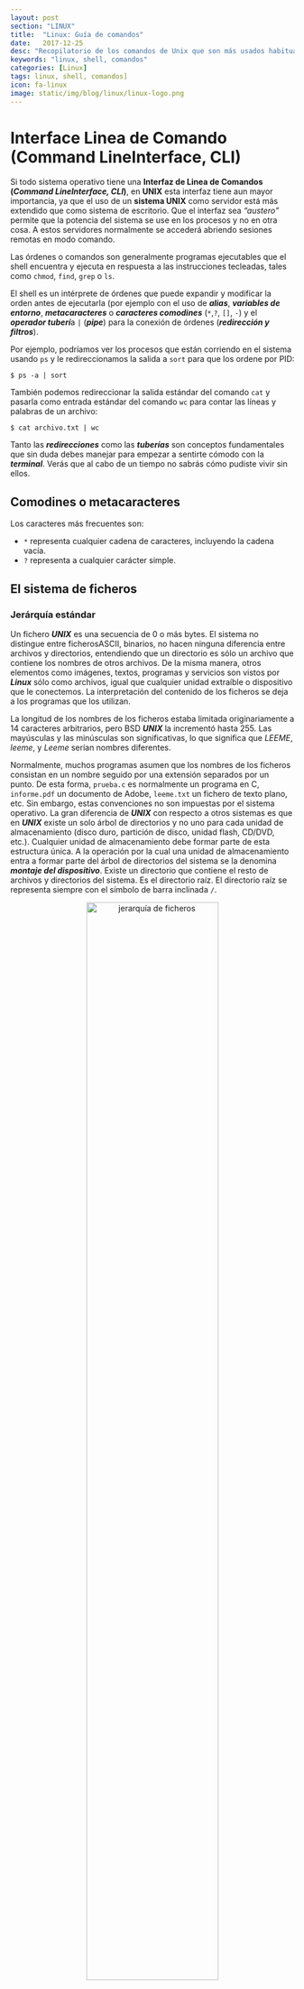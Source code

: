 ```yaml
---
layout: post
section: "LINUX"
title:  "Linux: Guía de comandos"
date:   2017-12-25
desc: "Recopilatorio de los comandos de Unix que son más usados habitualmente."
keywords: "linux, shell, comandos"
categories: [Linux]
tags: linux, shell, comandos]
icon: fa-linux
image: static/img/blog/linux/linux-logo.png
---
```


# Interface Linea de Comando (Command LineInterface, CLI) #

Si todo sistema operativo tiene una **Interfaz de Linea de Comandos (*Command LineInterface, CLI*)**, en **UNIX** esta interfaz tiene aun mayor importancia, ya que el uso de un **sistema UNIX** como servidor está más extendido que como sistema de escritorio. Que el interfaz sea *“austero”* permite que la potencia del sistema se use en los procesos y no en otra cosa. A estos servidores normalmente se accederá abriendo sesiones remotas en modo comando.

Las órdenes o comandos son generalmente programas ejecutables que el shell encuentra y ejecuta en respuesta a las instrucciones tecleadas, tales como `chmod`, `find`, `grep` o `ls`.

El shell es un intérprete de órdenes que puede expandir y modificar la orden antes de ejecutarla (por ejemplo con el uso de ***alias***, ***variables de entorno***, ***metacaracteres*** o ***caracteres comodines*** (`*`,`?`, `[]`, `-`) y el ***operador tuberí***a `|` (***pipe***) para la conexión de órdenes (***redirección y filtros***).

Por ejemplo, podríamos ver los procesos que están corriendo en el sistema usando `ps` y le redireccionamos la salida a `sort` para que los ordene por PID:

`$ ps -a | sort`

También podemos redireccionar la salida estándar del comando `cat` y pasarla como entrada estándar del comando `wc` para contar las líneas y palabras de un archivo:

`$ cat archivo.txt | wc`

Tanto las ***redirecciones*** como las ***tuberías*** son conceptos fundamentales que sin duda debes manejar para empezar a sentirte cómodo con la ***terminal***. Verás que al cabo de un tiempo no sabrás cómo pudiste vivir sin ellos.

## Comodines o metacaracteres ##

Los caracteres más frecuentes son:

- `*` representa cualquier cadena de caracteres, incluyendo la cadena vacía.
- `?` representa a cualquier carácter simple.

## El sistema de ficheros ##

### Jerárquía estándar ###

Un fichero ***UNIX*** es una secuencia de 0 o más bytes. El sistema no distingue entre ficherosASCII, binarios, no hacen ninguna diferencia entre archivos y directorios, entendiendo que un directorio es sólo un archivo que contiene los nombres de otros archivos. De la misma manera, otros elementos como imágenes, textos, programas y servicios son vistos por ***Linux*** sólo como archivos, igual que cualquier unidad extraíble o dispositivo que le conectemos. La interpretación del contenido de los ficheros se deja a los programas que los utilizan. 

La longitud de los nombres de los ficheros estaba limitada originariamente a 14 caracteres arbitrarios, pero BSD ***UNIX*** la incrementó hasta 255. Las mayúsculas y las minúsculas son significativas, lo que significa que *LEEME*, *leeme*, y *Leeme* serían nombres diferentes. 

Normalmente, muchos programas asumen que los nombres de los ficheros consistan en un nombre seguido por una extensión separados por un punto. De esta forma, `prueba.c` es normalmente un programa en C, `informe.pdf` un documento de Adobe, `leeme.txt` un fichero de texto plano, etc. Sin embargo, estas convenciones no son impuestas por el sistema operativo. La gran diferencia de ***UNIX*** con respecto a otros sistemas es que en ***UNIX*** existe un solo árbol de directorios y no uno para cada unidad de almacenamiento (disco duro, partición de disco, unidad flash, CD/DVD, etc.). 
Cualquier unidad de almacenamiento debe formar parte de esta estructura única. A la operación por la cual una unidad de almacenamiento entra a formar parte del árbol de directorios del sistema se la denomina ***montaje del dispositivo***. Existe un directorio que contiene el resto de archivos y directorios del sistema. Es el directorio raíz. El directorio raíz se representa siempre con el símbolo de barra inclinada `/`.

<div style="text-align: center;margin: 1em;">
	<img src="{{ site.baseurl }}static/img/blog/linux/linux-filesystem.png" alt="jerarquía de ficheros" class="img-thumbnail" style="width: 70%"/>
</div>

> En ***Linux***, cada uno de los archivos es representado por un **inode**, ***una especie de código de serie único que contiene toda la información sobre los datos que se pueden encontrar en dicho archivo.***
> 
> De esta manera, cada vez que se hace una partición de disco, el sistema establece un número determinado de ***inodes***, que es la cantidad de archivos de todo tipo que podremos tener al mismo tiempo. Además, cada vez que se crea un archivo, este recibe un ***inode*** que recoge información sobre ***su propietario, el tipo de archivo que es, los permisos que tiene y su fecha de creación o edición, así como su tamaño, su localización en el disco duro y la cantidad de enlaces que apuntan hacia él.***

### Funcionalidad de la jerarquía de ficheros de sistemas Unix ###

Esta estructura de árbol y los nombres de los directorios no es al azar, tiene un sentido y una funcionalidad:

<div style="text-align: center;margin: 1em;">
	<img src="{{ site.baseurl }}static/img/blog/linux/funcionalidad-filesystem.jpg" alt="explicación jerarquía de ficheros" class="img-thumbnail" style="width: 70%"/>
</div>

| Directorio | Descripción breve |
| ---------- | ---------- |
| `/` | Directorio raíz del sistema de ficheros. Denominado directorio Root (No confundir con el usuario root) Solo el usuario Root tiene privilegios de escritura en este directorio. No es lo mismo `/root` que `/`, el primero es el home del usuario root, el segundo es la raíz de todos los archivos|
| `/bin` | Comandos y programas esenciales disponibles para todos los usuarios del sistema. |
| `/boot` | Gestores de arranque. |
| `/dev` | Contiene los dispositivos esenciales (no solo los de almacenamiento, también terminales, micrófonos, impresoras, etc). |
| `/etc` | Ficheros de configuración del sistema. El nombre proviene de “etcétera”. |
| `/etc/network` | Fichero de configuración del servicio de red |
| `/etc/X11` | Ficheros de configuración para el X Window |
| `/home` | Directorios de los usuarios, excepto el del superusuario (root). Estos directorios contienen los ficheros propios de un usuario. A menudo se constituye una partición de disco separada para ellos. |
| `/lib` | Contiene todas las bibliotecas (mal traducidas como librerías) para el núcleo y las esenciales que son compartidas por los programas alojados `/bin` y `/sbin`. |
| `/media` | Contiene los puntos de montaje de los medios removibles de almacenamiento, tales como lectores de CD-ROM, Pendrives (memoria USB), e incluso sirve para montar otras particiones del mismo disco duro, por ejemplo alguna partición desde otro sistema operativo. |
| `/mnt` | Sistema de ficheros montados temporalmente. Es una directorio semejante a `/media`, pero es usada mayormente por los usuarios. Sirve para montar discos duros y particiones de forma temporal en el sistema. |
| `/opt` | Paquetes software opcionales, que pueden ser compartidos por los usuarios. Estas aplicaciones, utilizan el directorio de usuario para guardas sus configuraciones, y de esta forma, cada usuario puede tener una configuración diferente de la misma aplicación. |
| `/proc` | Ficheros de texto que identifican procesos activos en el sistema. |
| `/root` | Directorio personal (`home`) del usuario root. |
| `/sbin` | Sistema de binarios esencial, comandos y programas exclusivos del superusuario (root), por ejemplo: `init`, `route`). |
| `/tmp` | Ficheros temporales (véase también `/var/tmp`). |
| `/usr` | La mayoría de las utilidades y aplicaciones multiusuario. 
| `/var` | Ficheros variables, tales como logs, archivos spool, bases de datos, archivos de e-mail temporales, y archivos temporales en general. |
| `/var/log` | Ficheros de registro, Log. Varios registros, logs. |
| `/var/mail` | Buzón de mensajes de correo electrónico |
| `/var/tmp` | Ficheros temporales que, a diferencia de `/tmp`, no se borran entre sesiones o reinicios del sistema. |


## Información de la línea de comandos ##

- `man <command>` Muestra el manual de uso o configuración del comando <command>.

- `man ls` Muestra la documentación del comando ls.

- `man –k <word>` Muestra las páginas de manual que contengan la palabra <word>.

- `apropos <command>` Lista las páginas de manual que tratan acerca del comando <command>.

- `whereis <command>`: Muestra la localización más probable para el programa <command>.

## `SSH` Operaciones con host remotos ##

- `ssh`: **Conectar a una terminal remota**

	- Conectarte a un host especificando un usuario, una vez que lo ejecutes te pedirá un password:

		`ssh user@host`

	- Conectarte a un host utilizando una llave ssh, este comando solo requiere el usuario pero no es necesario escribir un password:

		`ssh -i sshKey user@host`

- **`SCP` Subir o descargar ficheros a un host remoto**
	
	- Descarga lo que se encuentra en el servidor a la ruta local especificada.
	
		`scp user@host:absolutePath destinationPath`

		Ejemplo: Si queremos copiar el fichero archivo.txt del servidor a nuestro ordenador en la carpeta Documentos, hacemos lo siguiente:
		
		`$ scp usuario@dominio.com:/home/usuario/archivo.txt Documentos`

	- Sube al servidor lo que se tiene en el `originPath` al `destinationPath` del servidor.
	
		`scp originPath user@host:destinationPath`

		Ejemplo: Si queremos subir el archivo archivo.txt de nuestro ordenador a la carpeta `/home/usuario` del servidor, hacemos lo siguiente:
		
		`$ scp archivo.txt usuario@dominio.com:/home/usuario`

		Ejemplo: Para copiar un directorio completo de mi ordenador al servidor, por ejemplo `/home/javi/` carpeta a `/home/usuario`, añadimos un `-r` en el comando:

		`$ scp -r /home/javi/carpeta usuario@dominio.com:/home/usuario`

	- Copiar archivos de un servidor a otro servidor:
	
		`scp user1@host1:absolutePath user2@host2:absolutePath`

		ejemplo: Para copiar un archivo de un servidor a otro, hacemos lo siguiente:
		`$ scp usuario1@dominio1.com:/home/usuario1/archivo.txt usuario2@dominio2.com:/home/usuario2/`


## Navegar por los directorios ##

- `pwd`: ***Print working directory***: Muestra el directorio de trabajo, nos mostrará la ruta en la que nos encontramos actualmente. Muy útil si hemos estado saltando de subcarpeta en subcarpeta y el prompt nos muestra sólo una ruta abreviada.

- `ls`: Nos muestra una lista con el contenido del directorio actual (o el que le pasemos como argumento, por ejemplo: `ls /home/usuario`).

- `ls –l` o `ll`: Muestra una lista del contenido del directorio añadiendo información adicional de los ficheros o carpetas, como permisos, fecha y hora de creación o modificación, etc…

- `ls –a`: Muestra una lista de todos los ficheros del directorio, incluyendo los ficheros o carpetas ocultos.

- `cd`: nos lleva al directorio raíz.

- `cd..` : Subiremos un nivel en el árbol de directorios. Si por ejemplo nos encontramos en `/home/usuario`, con este comando nos iremos a `/home`.


## Tratamiento de ficheros ##

### 1. Buscar ficheros ###

- Busca archivos en una jerarquía de directorios, imagina que quieres buscar el log de tu aplicación pero no sabes en que directorio está, veamos un ejemplo:

	`find [ruta] [expresión_de_búsqueda] [acción]`

	- `[ruta]` es cualquier directorio o path que se quiera indicar y desde donde inicia la búsqueda, ejemplos pueden ser `/etc`, `/home/javier`, `/`, `.` si no se indica una ruta se toma en cuenta entonces el directorio donde se este actualmente, es decir el directorio de trabajo actual, que es lo mismo que indicar punto `.`. De hecho es posible indicar más de un directorio de búsqueda como se verá más adelante en un ejemplo.

	- `[expresión_de_búsqueda]` es una o más opciones que puede devolver la búsqueda a realizar en si o acciones a realizar sobre la búsqueda, si no se indica ninguna expresión de búsqueda se aplica por defecto la opción ­`print` que muestra el resultado de la búsqueda.

	- `[acción]` es cualquier comando de ***Linux*** invocado a ejecutarse sobre cada archivo o directorio encontrado con la `[expresión_de_búsqueda]`.

	Los tres argumentos anterior son enteramente opcionales

	`find / -name catalina.log`

- Encontrar un archivo/directorio con un nombre que comience con un caracter particular:

	`ls -l | grep <character>*`

	Ejemplo: Encontrar fichero o directorios que comienzan con 'ab':
	
	`ls -l | grep ab*`


### 2. Leer y revisar documentos ###

- **Determinar el tipo de un archivo (fichero, directorio)**

	`file <Filename>`

	Ejemplos: file fichero, file *

- **Cómo ver el contenido del archivo o archivos (sin poder editarlo):**

	`cat <FileName>`

	Ejemplos: 
	
	`cat abc.txt` Muestra el contenido del fichero abc.txt.

	`cat log-*` Muestra el contenido de todos los ficheros que comienzan por 'log-' en el directorio actual
	
- **Cómo ver la última parte del contenido del archivo (sin poder editarlo):**

	- Despliega en la consola las últimas entradas en el archivo catalina.out
		
		`tail -f catalina.out`

	- Despliega en la consola las últimas 1000 entradas en el archivo catalina.out
	
		`tail -fn 1000 catalina.out`

- **Descripción: muestra el contenido de un fichero con pausas cada 25 lineas.**

	`more file`

	Ejemplos: `more fichero`

- **Cómo ver el contenido del archivo con opciones avanzadas**

	`Less` es un visor de archivos, se basa en el comando `more` pero con mucho más funcionalidad. Ejemplo:

	`less catalina.out`

	Con esto el archivo catalina.out será mostrado en la pantalla, pero nos permitirá ejecutar comandos para distintas operaciones, para ver la lista de comandos solo se debe oprimir la tecla `h`. Veamos algunas de las opciones disponibles:

	- Para moverse en el visor:
		- `h` : Muestra la ayuda en la consola.
		- `q :q Q :Q ZZ` : Salir
		- `e ^E j ^N CR INTRO` : Siguiente línea
		- `y ^Y k ^K ^P`: Ir atrás una línea
		- `f ^F ^V SPACE AvPág`: Ir adelante una pantalla de texto
		- `b ^B ESC-v RePág` : Ir atrás una pantalla de texto
		- `G` : Ir al final del texto
		- `g` : Ir al principio del texto
		- `f` : Adelante para siempre, es similar al comando `tail -f`
		- `R` : Repintar la pantalla. Útil cuando se está visualizando un archivo que ha sido modificado por otro programa.

	- Búsqueda (Muy útil para búsqueda en logs):
		- `/pattern`: Busca la siguiente línea que haga match con el patron
		- `?patten`: Busca hacia atrás la línea que haga match con el patrón
		- `n`: Repite la búsqueda anterior
		- `N` :Repite la búsqueda anterior en sentido contrario
		- `&pattern`: Muestra solo las líneas que hagan match

	- Edición
		- `v`: Cargar el editor de texto en el lugar donde se encuentre el usuario dentro del archivo. El editor que normalmente se utiliza es el `vi`










- Hacer **búsquedas** dentro del contenido de un **fichero**. **Filtrar, resaltar** mediante expresiones regulares. `grep` nos permite buscar dentro de los archivos, las líneas que concuerdan con un patrón. Pero si no especificamos ningún nombre de archivo, tomará la entrada estándar, con lo que podemos encadenarlo con otros filtros e imprimir las líneas encontradas en la salida estándar. 

	- Busca el texto ERROR en el archivo catalina.out

		`grep ERROR catalina.out`

	- Busca el texto ERROR en el archivo catalina.out y lo marca con un color

 		`grep --color "ERROR" catalina.out`
 

Por ejemplo si queremos listar los archivos cuyo nombre comiencen por 'ab' en el directorio actual:

`ls -l | grep ab*` 

Como tiene muchísimas opciones, vamos a ver tan sólo las más usadas:

- `-c` En lugar de imprimir las líneas que coinciden, muestra el número de líneas que coinciden.
- `-e` PATRON nos permite especificar varios patrones de búsqueda o proteger aquellos patrones de búsqueda que comienzan con el signo `-`.
- `-r` busca recursivamente dentro de todos los subdirectorios del directorio actual.
- `-v` nos muestra las líneas que no coinciden con el patrón buscado.
- `-i` ignora la distinción entre mayúsculas y minúsculas.
- `-n` Numera las líneas en la salida.
- `-E` nos permite usar expresiones regulares.
- `-o` le indica a grep que nos muestre sólo la parte de la línea que coincide con el patrón.
- `-f` ARCHIVO extrae los patrones del archivo que especifiquemos. Los patrones del archivo deben ir uno por línea.
- `-H` nos imprime el nombre del archivo con cada coincidencia.

Veamos algunos ejemplos:

- Buscar todas las líneas que contengan palabras que comiencen por `'a'` en un archivo:
`$ grep '\<a.*\>' archivo`

Otra forma de buscar, sería:
`$ cat archivo | grep "\<a.*\>" `

- Mostrar por pantalla, las líneas que contienen comentarios en el archivo `/boot/grub/menu.lst`:
`grep "#" /boot/grub/menu.lst`

- Enviar a un fichero las líneas del archivo `/boot/grub/menu.lst` que no son comentarios:
`$ grep -v "#" /boot/grub/menu.lst`

- Contar el número de interfaces de red que tenemos definidos en el fichero `/etc/network/interfaces`:
`$ grep -c "iface" /etc/network/interfaces`

- Mostrar las líneas de un fichero que contienen la palabra BADAJOZ o HUELVA:
`$ grep -e "BADAJOZ" -e "HUELVA" archivo`

- Mostrar las líneas de un fichero que contienen la palabra BADAJOZ o HUELVA, numerando las líneas de salida:
`$ grep -n -e "BADAJOZ" -e "HUELVA" archivo`

- Mostrar los ficheros que contienen la palabra TOLEDO en el directorio actual y todos sus subdirectorios:
`$ grep -r "TOLEDO" *`

Veamos algunos ejemplos con expresiones regulares:

- Obtener la dirección MAC de la interfaz de red eth0 de nuestra máquina:
`$ ifconfig eth0 | grep -oiE '([0-9A-F]{2}:){5}[0-9A-F]{2}'`

Sacamos la dirección MAC de la interfaz eth0 de nuestra máquina haciendo un:
`$ ifconfig eth0`

Y aplicando el filtro grep:
`$ grep -oiE '([0-9A-F]{2}:){5}[0-9A-F]{2}'`

Las opciones que he usado en grep son:

-`-o` Indica que la salida del comando debe contener sólo el texto que coincide con el patrón, en lugar de toda la línea, como es lo habitual.
-`-i` Lo he usado para que ignore la distinción entre mayúsculas y minúsculas.
-`-E` Indica que vamos a usar una expresión regular extendida.

En cuanto a la expresión regular, podemos dividirla en dos partes:
`([0-9A-F]{2}:){5}` Buscamos 5 conjuntos de 2 caracteres seguidos de dos puntos `[0-9A-F]{2}` seguido por un conjunto de dos caracteres.

Como las direcciones MAC se representan en hexadecimal, los caracteres que buscamos son los números del 0 al 9 y las letras desde la A a la F.

- Extraer la lista de direcciones de correo electrónico de un archivo:
`grep -Eio '[a-z0-9._-]+@[a-z0-9.-]+[a-z]{2,4}' fichero.txt`

Utilizo las mismas opciones que en el caso anterior:

-`-o` Indica que la salida del comando debe contener sólo el texto que coincide con el patrón, en lugar de toda la línea, como es lo habitual.
-`-i` Lo he usado para que ignore la distinción entre mayúsculas y minúsculas.
-`-E` Indica que vamos a usar una expresión regular extendida.

Analicemos ahora la expresión regular:
`[a-z0-9._-]+@[a-z0-9.-]+[a-z]{2,4}`

Al igual que antes, la vamos dividiendo en partes:
`[a-z0-9._-]+` Una combinación de letras, números, y/o los símbolos `. _` y `-` de uno o más caracteres, `@` seguido de una arroba
`[a-z0-9.-]+` seguido de una cadena de letras, números y/o los símbolos `.` y `-`
`[a-z]{2,4}` seguido de una cadena de entre dos y cuatro caracteres.

- Obtener la dirección IP de la interfaz de red eth1 de nuestra máquina:
`$ ifconfig eth1 | grep -oiE '([0-9]{1,3}\.){3}[0-9]{1,3}' | grep -v 255`

En el ejemplo anterior, hemos tomado la información que nos ofrece ifconfig:
`ifconfig eth1`

Hemos filtrado dicha información con el comando grep, obteniendo todas las direcciones IP que aparecen:
`grep -oiE '([0-9]{1,3}\.){3}[0-9]{1,3}'`

Por último, hemos filtrado la salida del comando anterior, para eliminar la dirección de broadcast junto con la máscara de red para quedarnos sólo con la dirección IP de la máquina:
`grep -v 255`

La línea anterior no mostraría las líneas que no contengan el valor 255, es decir, las direcciones de broadcast y máscara de red.

Analicemos ahora el comando grep:
`grep -oiE '([0-9]{1,3}\.){3}[0-9]{1,3}'`

Al igual que en los otros dos ejemplos de expresiones regulares uso las opciones `-oiE` en el comando grep:

- `-o` Indica que la salida del comando debe contener sólo el texto que coincide con el patrón, en lugar de toda la línea, como es lo habitual.
- `-i` Lo he usado para que ignore la distinción entre mayúsculas y minúsculas.
- `-E` Indica que vamos a usar una expresión regular extendida.

En cuanto a la expresión regular:
`'([0-9]{1,3}\.){3}[0-9]{1,3}'`
`([0-9]{1,3}\.){3}` Representa 3 bloques de entre uno y tres dígitos separados por puntos. Observemos que como el punto es un metacaracter, tengo que usar el caracter de escape \ para que no sea interpretado como un metacaracter, sino como un caracter normal.
`[0-9]{1,3}` Representa el último bloque de la dirección IP, que está formado por un número de entre 1 y 3 dígitos.







### 3. Manipular archivos y directorios: Crear / Modificar ###

- **Crear un nuevo archivo:**

	`touch <fileName>`

	Ejemplo: `touch abc.txt`

- Cómo **Editar un archivo** ***(también sirve para crear el archivo)***

	`vi <FileName>`
	
	Ejemplo: `vi abc.txt`

	- Proceso de edición:
		- Abrir el archivo con el siguiente comando
		
			`vi abc.txt`
		
		- Presione `i`, activará el modo de edición.
		
		- Modifica el archivo.
		
		- Guardar el cambio y salir (write & quit): `wq!`

- `cp`: Copia un fichero o directorio.

- `cp –i`: Copia un fichero o directorio y pregunta antes de sobrescribir si se diese el caso.

- `cp –r`: Copia un directorio con todo su contenido.

- `mv`: Mueve o renombra un fichero o directorio. En la terminal de ***Linux***, en lugar de renombrar un fichero mediante un comando exclusivo, utilizamos el mismo que para mover archivos o directorios, y lo que hacemos para renombrarlo es moverlo a la misma ruta donde se encuentra y cambiarle el nombre.

- `mv –i`: Mueve o renombra un fichero o directorio preguntando antes de sobrescribir si se diese el caso.

- `mkdir`: Crea un directorio.

- `rmdir`: Elimina un directorio vacío.

- `rm file`: Elimina ficheros.

- `rm –r`: Elimina un directorio y todo su contenido.

- `rm –i fichero`: Elimina un fichero solicitando confirmación. Es muy recomendable usarlo con la opción `–r` para poder usarlo con directorios evitando problemas.

## Enlaces simbólicos ##

### Enlaces físicos ###

En ***Linux***, cada uno de los archivos es representado por un **inode**, ***una especie de código de serie único que contiene toda la información sobre los datos que se pueden encontrar en dicho archivo.***

De esta manera, cada vez que se hace una partición de disco, el sistema establece un número determinado de ***inodes***, que es la cantidad de archivos de todo tipo que podremos tener al mismo tiempo. Además, cada vez que se crea un archivo, este recibe un ***inode*** que recoge información sobre ***su propietario, el tipo de archivo que es, los permisos que tiene y su fecha de creación o edición, así como su tamaño, su localización en el disco duro y la cantidad de enlaces que apuntan hacia él.***

Un enlace físico no es más que una etiqueta o un nuevo nombre asociado a un ***inode***. Es una forma de identificar el mismo contenido con diferentes nombres. Éste enlace no es una copia separada del archivo anterior sino un nombre diferente para exactamente el mismo contenido.

Para crear un enlace físico en ***Linux*** del archivo `archivo.txt` a `nuevo_nombre.txt`, ejecutamos:

`$ ln archivo.txt nuevo_nombre.txt`

El enlace aparecerá como otro archivo más en el directorio y apuntará al mismo contenido de `archivo.txt`. Cualquier cambio que se haga se reflejará de la misma manera tanto para `archivo.txt` como para `nuevo_nombre.txt`.

Un enlace se puede borrar usando el comando `rm` de la misma manera en que se borra un archivo, sin embargo el contenido no se eliminará mientras haya un enlace físico que le siga haciendo referencia. Esto puede tener varias ventajas, pero también puede complicar la tarea de seguimiento de los archivos. Un enlace físico tampoco puede usarse para hacer referencia a directorios o a archivos en otros equipos.

### Enlaces simbólicos ###

Un enlace simbólico también puede definirse como una etiqueta o un nuevo nombre asociado a un archivo pero a diferencia de los enlaces físicos, el enlace simbólico no contiene los datos del archivo, simplemente apunta al registro del sistema de archivos donde se encuentran los datos. Tiene mucha similitud a un acceso directo en Windows o un alias en OS X.

Para crear un enlace simbólico del archivo `archivo.txt` a `nuevo_nombre.txt`, ejecutamos:
`ln -s <SoftLink name> <Directory which soft link will point to>`
`$ ln -s archivo.txt nuevo_nombre.txt`

Ejemplo: 
`ln -s latest 1.0`

Entonces, aquí está apuntando el último enlace suave al directorio 1.0

Éste enlace también aparecerá como otro archivo más en el directorio y apuntará al mismo contenido de `archivo.txt`, reflejando todos los cambios que se hagan tanto para `archivo.txt` como para `nuevo_nombre.txt`.

Sobre un enlace simbólico también se pueden usar todos los comandos básicos de archivos (`rm`, `mv`, `cp`, etc). sin embargo cuando el archivo original es borrado o movido a una ubicación diferente el enlace dejará de funcionar y se dice que el enlace está roto.

Un enlace simbólico permite enlazar directorios y, usando NFS, también permite enlazar archivos fuera del equipo. En un principio puede parecer complicado, pero luego de leer detalladamente seguro que tendrás más claro cuándo usar un enlace simbólico y cuándo usar uno físico.

Para actualizar un enlace simbólico
`ln -nsf <New directory> <Soft link>`

Ejemplo: Supongamos que quiere apuntar el último enlace suave ahora al nuevo directorio `1.1`, luego ejecutará el siguiente comando:

 `ln -nsf 1.1 latest`


### 3. Compresión de ficheros ###

- `tar` Descripción: =Tape ARchiver. archivador de ficheros.

	Ejemplos: 
		`tar cvf fichero.tar directorio`
		`tar xvf fichero.tar`
		`tar zcvf fichero.tgz directorio`
		`tar zxvf fichero.tgz`

- `gunzip` Descripción: descompresor compatible con ZIP.
	
	Ejemplos: 
		`gunzip fichero`


## Gestión de los permisos de archivos o directorios ##

### Permisos de los ficheros ###

***UNIX*** proporciona un medio de asignar permisos para trabajar con ficheros y directorios de forma que se puede limitar el rango de usuarios que pueden acceder a los mismos y las operaciones que pueden llevar a cabo.***Todos los ficheros en UNIX tienen un propietario***, que normalmente es el usuario que los crea. Una vez creado, el propietario puede asignar permisos que permitan o impidan el acceso al fichero. Estos ***permisos o modo de acceso*** se definen para tres entidades:

- **Propietario**: la persona que crea el fichero, aunque es posible ceder la propiedad a otro usuario.

- **Grupo del propietario**: los usuarios que pertenecen al mismo grupo que el propietario.

- **Otros usuarios**: el resto de los usuarios del sistema.

| Código referencia | Clase | Descripción |
| ---------- | ---------- | ---------- |
| u | usuario | el dueño del archivo |
| g | grupo | usuarios del grupo que son miembros del grupo del archivo |
| o | otros | usuarios que no son el propietario del archivo o miembros del grupo |
| a | todos | los tres tipos anteriores, es lo mismo que `ugo` |
| r | read | Leer un archivo o enumerar los contenidos de un directorio |
| w | write | escribir en un archivo o directorio |
| x | execute | ejecutar un archivo |

- `chown` (change owner) nos permite cambiar de propietario en archivos y directorios de ***linux***. Hay diferentes formas de usar el comando. La más básica es:

`chown nuevousuario archivo`

Por ejemplo:

`chown root /var/home/musica.mp3`

Establece como propietario del archivo `musica.mp3` al usuario `root`. Para cambiar recursivamente el propietario a todos los archivos y subcarpetas, podemos usar:

`chown -R root /var/home`

Aclarar que el comando `chown` en ***linux***, usado de forma recursiva modifica el propietario de los archivos y subdirectorios, dejando el directorio principal sin cambios de propietario. Si añadimos el modificador `-c` nos informará acerca de los cambios que haga, por ejemplo

`chown -R -c root /var/home`

Para cambiar el grupo además del propietario, podemos poner dos puntos despues del owner y a continuación añadir el grupo. Por ejemplo para cambiar de usuario y grupo a un archivo lo haríamos de la siguiente manera:

Ejemplos: `chown root:root fichero, chown javi:usuarios directorio -R`
`chown web1:client1 /var/www/clients/client1/web1/robots.txt` En éste ejemplo el archivo `robots.txt` pasará a tener como propietario `web1` y como grupo `client1`.

Para cambiar el usuario del los archivos y carpetas del directorio donde nos encontramos podemos usar:

`chown nuevousuario *`

Si además queremos que lo haga de forma recursiva bajo todos los subdirectorios y sus archivos usaremos `-R`:

`chown -R nuevousuario *`

Tambien podemos además de usar el nombre de usuario y el nombre de grupo usar el formato numérico mediante el UID (identificador numérico del usuario) y el GID (identificador numérico de grupo) en el comando chown, por ejemplo:

`chown -R 0:0 /etc`

Asignará recursivamente a `/etc` y a sus subdirectorios y archivos el usuario con UID 0 y el grupo con GID 0 (usuario 0 = root y grupo 0=root)

El modificador `-v` dentro del comando `chown` nos dará informará de los permisos aplicados.

| Código | Permiso |
| ---------- | ---------- |
| 0 | sin permisos |
| 1 | sólo ejecución |
| 2 | sólo escritura |
| 3 | escritura y ejecución |
| 4 | sólo lectura |
| 5 | lectura y ejecución |
| 6 | lectura y escritura |
| 7 | lectura, escritura y ejecución |

De forma predeterminada, **cuando creamos un *archivo* en Unix**, se crea con el permiso `666 (lectura / escritura)`. 

De forma predeterminada, **cuando creamos un *Directorio* en Unix**, se crea con el permiso `777 (lectura / escritura / ejecución)`. Junto con la notación numérica, los permisos de ***Unix*** también se pueden representar con los siguientes caracteres:

Para ver los permisos de ficheros y directorios, utiliza el comando `ls` con la opción `–l`:

	`ls –l`

Para cambiar los permisos de un fichero, utiliza el comando [chmod[:

	`chmod 755 documento`
    
Ejemplos: `chmod +r fichero`, `chmod +w directorio`, `chmod +rw directorio -R`, `chmod -r fichero`

`chmod ugo+rwx test` (da permisos rwx a todos, user,group,others)
`chmod ugo‐x test` (quita permiso x (ejecucion) a todos, user,group,others)
`chmod o‐rwx test` (quita permisos rwx a others)
`chmod u=rwx,g=rx test` (da permisos rwx a user, rx a group y ninguno a others)


## Espacio en disco, tamaños de carpeta ##

- Espacio disponible en disco

	`df -h`

	Esto nos devolverá las particiones montadas, el uso de espacio en cada una y lo que nos queda de resto, y todo de forma fácil para leer.

- Tamaño total de una carpeta. Uso de disco. Muestra el espacio que esta ocupado en disco:

	`du -bsh [absolutePath]` 

	Du tiene más opciones, pero en este caso uso estas 3:
	-b [–bytes]: Mostrar en bytes.
	-s [–sumarize]: Mostrar solamente el tamaño total de cada argumento.
	-h [–human-readable]: Imprime los tamaños de forma leíble (e.g., 1K, 234M, 2G)


Si sólo quisiéramos ver cuáles son, por ejemplo, los 5 directorios más pesados en nuestro /home podríamos usa du con una serie de comandos extras, por ejemplo:

	`$ du ‐hs * | sort ‐nr | head ‐5`
	215G Videos
	171G Linux
	68G Documentos
	50G Música
	28G Imágenes

- Imprimir todas las líneas que tiene un archivo y el número de bytes:

	`wc records.log`

- Contar número de archivos dentro de una carpeta. Este otro comando está un poco más rebuscado, ya que implica la utilización de `find` para encontrar todos los archivos, y luego los vamos a contar.

	Tenemos varias formas de hacerlo, pero todas nos van a devolver un solo número que será el número total de coincidencias de archivos. Vamos a ver los tipos más útiles a la hora de hacerlo 

	- Contar los archivos pero solo en carpetas dos niveles por debajo (si hay más de dos niveles de carpetas se omiten)
	
		`find . -maxdepth 2 -type f  | wc -l` 
		
		Nos devolverá un solo número como por ejemplo 2590. Fijate que he puesto -type f que lo que hace es contar solo archivos (ignoramos las carpetas) 

	- Contar archivos de forma recursiva ilimitada
	
		`find . -type f  | wc -l` 

	- Contar archivos y carpetas de forma recursiva

		`find . | wc -l` 

	- Contar archivos con una extensión determinada

		`find . -type f -name "*.php" | wc -l` 

		Con este comando estaríamos contando todos los archivos .php, fíjate que también puedes poner un nombre de archivo o una parte como por ejemplo “clase*” o “*log*” para buscar archivos con estas cadenas y contarlos.

## Atajos de teclado ##

- `Ctrl + Alt + Fn (1-6)`: Para abrir terminales a pantalla completa. Requiere autentificación con usuario y contraseña. Cambiaremos a la terminal correspondiente a la tecla Fn que pulsemos, correspondiendo ésta al orden en el que las abrimos. En ***Linux*** podemos tener múltiples terminales funcionando simultáneamente, por defecto controlaremos hasta 6 con esta combinación de teclas. Por ejemplo Ctrl + Alt + F1 nos lleva a la primera terminal abierta.

- `tty`: Con este comando, en el caso de tener varias terminales abiertas, nos dirá en cuál nos encontramos.

- `Ctrl + Alt + F7`: Nos devolverá al entorno gráfico (si usábamos alguno).

- `Shift (Mayus) + RePág`: Realizaremos scroll hacia arriba en la terminal.

- `Shift (Mayus) + AvPág`: Realizaremos scroll hacia abajo en la terminal.

- `Tab` (Tabulador) Función de  expansión. Completará el comando, nombre de fichero o directorio que estemos escribiendo. En caso de múltiples coincidencias, con una doble pulsación de esta tecla obtendremos todos los resultados posibles encontrados en el directorio o sistema.

- Flecha de dirección ‘arriba’ y /o ‘abajo’: La shell almacena un historial de las órdenes tecleadas anteriormente. Nos moveremos por el historial compuesto por los últimos comandos usados.

- `clear`limpia la pantalla.

- `history`: muestra el historial de comandos introducidos por el usuario.
	
	Ejemplos: 
	
	`history | more`

- `Ctrl + r`: Buscará en el historial el último comando usado según lo que vayamos escribiendo. Por ejemplo utilizamos el comando `clear` hace unas horas, si pulsamos `Ctrl + r` y escribimos `cl` nos mostrará el comando `clear`, puesto que lo ha buscado en el historial y es el más reciente que coincide.

- `Ctrl + c`: Interrumpe cualquier proceso en ejecución de forma inmediata y nos devuelve al prompt.

- `Ctrl + z`: Envía el proceso actual a segundo plano. Para recuperarlo sólo tendremos que escribir `fg` y pulsar Intro.

- `Ctrl + d`: Cierra la sesión de la terminal en la que nos encontramos. Si estamos usando una interfaz gráfica en la que hemos abierto una terminal, ésta sólo se cerrará.

- `Ctrl + w`: Elimina la palabra anterior a la posición del cursor.

- `Ctrl + k`: Corta todo aquello que se encuentra entre la situación del cursor y el final de la línea.

- `Ctrl + u`: Corta la línea en la que nos encontramos al completo.

- `Ctrl + y`: Pega el contenido copiado o cortado con `Ctrl + u` o `Ctrl + k`.

- `!!`: Repetirá el último comando usado.


## Comandos de Información del Sistema ##

- `date`: Muestra la fecha y hora al completo.

- `cal`: Muestra el calendario del mes en curso.

- `who`: muestra los usuarios de sistema que han iniciado una sesion.

	Ejemplos: 
	`who`
	`w`
	`who am i`

- `whoami`: Muestra el nombre del usuario con el que estamos trabajando.

- `w`: Muestra qué usuarios están conectados actualmente.

- `uptime`: Muestra el tiempo que lleva encendido el sistema, y cuántos usuarios lo han usado.

- `uname –a`: (unix name) Ofrece información del Kernel del sistema.Información sobre el tipo de ***unix*** en el que estamos, kernel, etc.

	Ejemplos: 
	`uname`
	`uname -a`

- `cat /proc/cpuinfo`: Muestra información del Microprocesador

- `cat /proc/meminfo`: Muestra información de la memoria del equipo.

- `free`: Muestra la cantidad de memoria total, usada y libre, así como el espacio en la unidad de intercambio.

## Comandos de administración ##

- `adduser xxxxxx`: Donde sustituiremos las x por el nombre del usuario que queramos añadir.

	Ejemplos: 
	`adduser pepe`
	`adduser -s /bin/false pepe`

- `userdel`: eliminar usuario de sistema.

	Ejemplos: 
	`userdel pepe`

- `passwd xxxxxxx`: Donde xxxxxxx será el nombre del usuario al que queramos cambiar la contraseña. Necesitaremos conocer la contraseña ya establecida si queremos cambiarla.

- `su`: Inicia sesión como superusuario o root desde la sesión actual.

- `exit`: Cierra la sesión del superusuario o root, volviendo al usuario desde la que se inició.

## Comandos de proceso ##

- `ps`: Muestra los procesos que se encuentran activos en el sistema actualmente.Despliega todos los procesos del sistema, con nombre y tiempo de inicio.

	Ejemplo: 
	`ps axu`

	Muestra los procesos de un usuario ejecutados desde la shell:
		`$ ps –u josema`
	Muestra todos los procesos del sistema con información ampliada:
		`$ ps –ef`

	Filtrar la lista anterior:
		`ps axu | grep java`
		`ps axu | grep tomcat`

- `pstree`: Muestra la estructura jerárquica de los procesos.

- `top`: Muestra todos los procesos en funcionamiento. Esta herramiente monitorea varios recursos del sistema y tiene un carácter dinámico, muestra uso de CPU por proceso, cantidad de memoria, tiempo desde su inicio,etc. vmstat Es muy similar a top ya que es un condensado de los procesos del sistema, para que esta herramienta se vuelva dinámica se deben especificar los argumentos: `vmstat -n`

- `kill “pid”` (process id): Detiene el proceso asignado al pid que muestra la salida del comando ps.

- `bg`: Muestra todos los procesos pausados o en segundo plano (recordamos que `Ctrl + z` establecía procesos en segundo plano).

- `fg`: Trae de vuelta el proceso más reciente puesto en segundo plano.

- `crontab`: Al igual que `at` especifica el tiempo al cual se ejecutará un programa “script”, `crontab` tiene la siguiente forma: minutos horas días meses fin_de_semana nombre_de_usuario instrucción argumentos
El siguiente ejemplo ejecutará el programa `oracle.pl` cada media hora todos los dias:
Código :
`30 * * * * root /usr/oracle.pl`

Si se desea realizarlo mensualmente:
Código :
`01 3 1 * * root /usr/oracle.pl`
Lo anterior ejecutará oracle.pl el dia primero de cada mes, a las 3:01 AM.
Para especificar trabajos cron cada usuario mantiene un archivo en el directorio `/var/spool/cron/` , este directorio lo accesa cada usario con el comando `crontab -e`
La ejecución de `crontab` se facilita debido al archivo `/etc/crontab` que especifica trabajos `crontab` por hora,dia,semana y mes, de esta forma solo se requiere que el usuario coloque un archivo en los
directorios correspondientes: `/etc/cron.hourly | /etc/cron.daily | /etc/cron.weekly | /etc/cron.monthly`








## Comandos de actualización del sistema ##

- `apt-get update`: Actualiza los repositorios para añadir nuevas fuentes que instalarán las versiones más recientes de los programas que indiquemos.

- `apt-get upgrade`: Actualizará las aplicaciones que el comando ‘apt-get update’ haya actualizado, en caso de existir versiones más recientes.

- `apt-get install xxxxx`: Donde xxxxx será el paquete correspondiente al programa que queremos instalar. Por ejemplo, ‘apt-get install libreoffice’.

- `dpkg –i xxxx.deb`: Instalador de paquetería para gestores de paquetes deb.

- `yum install xxxxxx`: Instalador de paquetería para gestores de paquetes rpm.

- `rpm –i xxxxxx.rpm`: Instalador de paquetería para gestores de paquetes rpm.


## Comandos de inicio y apagado ##

- `halt`: Detiene todos los procesos y apaga el equipo.

- `shutdown`: Programa el apagado del sistema en 1 minuto.

- `shutdown –r X`: Programa el reinicio del sistema, donde X será el número de minutos en el que se reiniciará el equipo.

- `shutdown –h now`: Apaga el equipo saltándose el minuto de espera programado.

- `shutdown –r now`: Reinicia el equipo saltándose la espera programada.

- `reboot`: Reinicia el sistema de la misma forma que el comando anterior.

- `init 0`: Apaga el sistema.

- `init 6`: Reinicia el sistema.

- `startx`: Inicia la interfaz gráfica si ésta se encuentra instalada en el sistema.

## Comandos de Red ##

- `host`: Determina la dirección IP de un “Host” , `host -a` despliega toda la información de DNS

- `ifconfig`: Configuración de interfaces de red, modems, etc. Lista las direcciones IP de todos los dispositivos del equipo.

- `ping xxxx`: Manda una señal que deberá ser devuelta por el equipo xxxx para comprobar si se encuentra en línea o no.

Ejemplos: 
`ping www.google.es`

- `whois xxxxx`: Obtiene información acerca de un dominio xxxxx, como por ejemplo www.google.com

- `traceroute`: herramienta de red que nos muestra el camino que se necesita para llegar a otra maquina.
	
	Ejemplos: 
	`traceroute www.rediris.es`

- `wget xxxx`: programa para descargar ficheros por http o ftp.Descargará el archivo xxxx. Deberemos proporcionarle una dirección completa como por ejemplo:  `https://direccionip/carpeta/subcarpeta/archivo.file`

	Ejemplos: 
	`wget http://www.rediris.es/documento.pdf`

- `ifup`: Habilita la interfase especificada,
	Ejemplo: 
	
	`ifup eth0`

- `ifdown`: Deshabilita la interfase especificada

	Ejemplo: 

	`ifdown eth0`

- `netstat -a`: Todas la conexiones de Red originadas y recibidas por el “Host”. la informacion sobre las conexiones de red activas.
Ejemplos: 
	`netstat`
	`netstat -ln`
	`netstat -l`
	`netstat -a`
	`netstat -r` Muestra la tabla de ruteo “routing table” del sistema
	`netstat -i` Estadisticas de red de cada interfase

- `nslookup`: Busca información en los servidores DNS,ejemplo: `nslookup -query=mx osomosis.com`, si no se especifican parámetros se entra en modo interactivo

- `route`: Permite agregar tablas de ruteo de y hacia el “Host”. Gestiona las rutas a otras redes.
`route add`
. Ejemplo: Para guiar toda la información de la red `206.171.55.16 netmask 255.255.255.240` vía la interfase `eth0`:
Código :
`route add ‐net 206.171.55.16 255.255.255.240 eth0`
Para routear todo el trafico por cierta interfase (“Default Gateway”):
Código :
`route add default gw 206.171.55.51 eth0`
Esto enviará toda la infromacion por la dirección `206.171.55.51`
`route -n` Despliega la tabla de ruteo del “Host”. NOTA: Debe de estar “IP Forwarding” ON en
/etc/sysconfig/network , además el “kernel” debe de estar configurado para “IP Forwarding” .

- `mail`: Envío y lectura de correo electrónico.
Ejemplos: 

`mail javimartinalonso@gmail.com < fichero`
`mail -v javimartinalonso@gmail.com < fichero`

https://es.scribd.com/document/284941275/01-Resumen-Comandos-UNIX



















## Referencias ##

https://openwebinars.net/blog/La-guia-definitiva-para-aprender-a-usar-la-terminal-de-Linux/